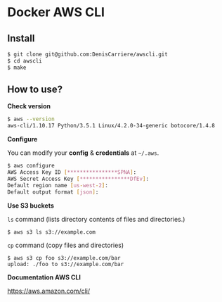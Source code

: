 # Docker AWS CLI

## Install

```bash
$ git clone git@github.com:DenisCarriere/awscli.git
$ cd awscli
$ make
```

## How to use?

**Check version**

```bash
$ aws --version
aws-cli/1.10.17 Python/3.5.1 Linux/4.2.0-34-generic botocore/1.4.8
```

**Configure**

You can modify your **config** & **credentials** at `~/.aws`.

```bash
$ aws configure
AWS Access Key ID [****************SPNA]:
AWS Secret Access Key [****************DfEv]:
Default region name [us-west-2]:
Default output format [json]:
```

**Use S3 buckets**

`ls` command (lists directory contents of files and directories.)
```bash
$ aws s3 ls s3://example.com
```

`cp` command (copy files and directories)

```
$ aws s3 cp foo s3://example.com/bar
upload: ./foo to s3://example.com/bar
```

**Documentation AWS CLI**

https://aws.amazon.com/cli/
